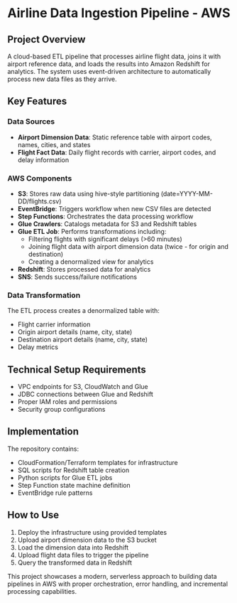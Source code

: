 # Airline Data Ingestion Pipeline - AWS

## Project Overview
A cloud-based ETL pipeline that processes airline flight data, joins it with airport reference data, and loads the results into Amazon Redshift for analytics. The system uses event-driven architecture to automatically process new data files as they arrive.


## Key Features

### Data Sources
- **Airport Dimension Data**: Static reference table with airport codes, names, cities, and states
- **Flight Fact Data**: Daily flight records with carrier, airport codes, and delay information

### AWS Components
- **S3**: Stores raw data using hive-style partitioning (date=YYYY-MM-DD/flights.csv)
- **EventBridge**: Triggers workflow when new CSV files are detected
- **Step Functions**: Orchestrates the data processing workflow
- **Glue Crawlers**: Catalogs metadata for S3 and Redshift tables
- **Glue ETL Job**: Performs transformations including:
  - Filtering flights with significant delays (>60 minutes)
  - Joining flight data with airport dimension data (twice - for origin and destination)
  - Creating a denormalized view for analytics
- **Redshift**: Stores processed data for analytics
- **SNS**: Sends success/failure notifications

### Data Transformation
The ETL process creates a denormalized table with:
- Flight carrier information
- Origin airport details (name, city, state)
- Destination airport details (name, city, state)
- Delay metrics

## Technical Setup Requirements
- VPC endpoints for S3, CloudWatch and Glue
- JDBC connections between Glue and Redshift
- Proper IAM roles and permissions
- Security group configurations

## Implementation
The repository contains:
- CloudFormation/Terraform templates for infrastructure
- SQL scripts for Redshift table creation
- Python scripts for Glue ETL jobs
- Step Function state machine definition
- EventBridge rule patterns

## How to Use
1. Deploy the infrastructure using provided templates
2. Upload airport dimension data to the S3 bucket
3. Load the dimension data into Redshift
4. Upload flight data files to trigger the pipeline
5. Query the transformed data in Redshift

This project showcases a modern, serverless approach to building data pipelines in AWS with proper orchestration, error handling, and incremental processing capabilities.
